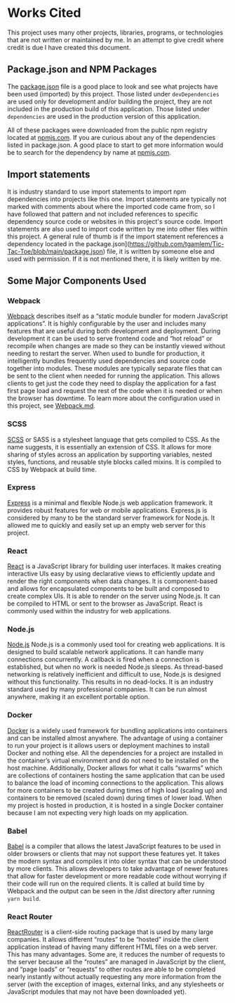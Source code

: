 <!-- @format -->

# Works Cited

This project uses many other projects, libraries, programs, or technologies that are not written or maintained by me. In an attempt to give credit where credit is due I have created this document.

## Package.json and NPM Packages

The [package.json](https://github.com/tgamlem/Tic-Tac-Toe/blob/main/package.json) file is a good place to look and see what projects have been used (imported) by this project. Those listed under `devDependencies` are used only for development and/or building the project, they are not included in the production build of this application. Those listed under `dependencies` are used in the production version of this application.

All of these packages were downloaded from the public npm registry located at [npmjs.com](https://npmjs.com). If you are curious about any of the dependencies listed in package.json. A good place to start to get more information would be to search for the dependency by name at [npmjs.com](https://npm.js.com).

## Import statements

It is industry standard to use import statements to import npm dependencies into projects like this one. Import statements are typically not marked with comments about where the imported code came from, so I have followed that pattern and not included references to specific dependency source code or websites in this project's source code. Import statements are also used to import code written by me into other files within this project. A general rule of thumb is if the import statement references a dependency located in the package.json](https://github.com/tgamlem/Tic-Tac-Toe/blob/main/package.json) file, it is written by someone else and used with permission. If it is not mentioned there, it is likely written by me.

## Some Major Components Used

### Webpack

[Webpack](https://webpack.js.org) describes itself as a “static module bundler for modern JavaScript applications”. It is highly configurable by the user and includes many features that are useful during both development and deployment. During development it can be used to serve frontend code and “hot reload” or recompile when changes are made so they can be instantly viewed without needing to restart the server. When used to bundle for production, it intelligently bundles frequently used dependencies and source code together into modules. These modules are typically separate files that can be sent to the client when needed for running the application. This allows clients to get just the code they need to display the application for a fast first page load and request the rest of the code when it is needed or when the browser has downtime. To learn more about the configuration used in this project, see [Webpack.md](https://github.com/tgamlem/Tic-Tac-Toe/blob/main/webpack.md).

### SCSS

[SCSS](https://sass-lang.com) or SASS is a stylesheet language that gets compiled to CSS. As the name suggests, it is essentially an extension of CSS. It allows for more sharing of styles across an application by supporting variables, nested styles, functions, and reusable style blocks called mixins. It is compiled to CSS by Webpack at build time.

### Express

[Express](https://expressjs.com) is a minimal and flexible Node.js web application framework. It provides robust features for web or mobile applications. Express.js is considered by many to be the standard server framework for Node.js. It allowed me to quickly and easily set up an empty web server for this project.

### React

[React](https://reactjs.org) is a JavaScript library for building user interfaces. It makes creating interactive UIs easy by using declarative views to efficiently update and render the right components when data changes. It is component-based and allows for encapsulated components to be built and composed to create complex UIs. It is able to render on the server using Node.js. It can be compiled to HTML or sent to the browser as JavaScript. React is commonly used within the industry for web applications.

### Node.js

[Node.js](https://nodejs.org/en) Node.js is a commonly used tool for creating web applications. It is designed to build scalable network applications. It can handle many connections concurrently. A callback is fired when a connection is established, but when no work is needed Node.js sleeps. As thread-based networking is relatively inefficient and difficult to use, Node.js is designed without this functionality. This results in no dead-locks. It is an industry standard used by many professional companies. It can be run almost anywhere, making it an excellent portable option.

### Docker

[Docker](https://docker.com) is a widely used framework for bundling applications into containers and can be installed almost anywhere. The advantage of using a container to run your project is it allows users or deployment machines to install Docker and nothing else. All the dependencies for a project are installed in the container’s virtual environment and do not need to be installed on the host machine. Additionally, Docker allows for what it calls “swarms” which are collections of containers hosting the same application that can be used to balance the load of incoming connections to the application. This allows for more containers to be created during times of high load (scaling up) and containers to be removed (scaled down) during times of lower load. When my project is hosted in production, it is hosted in a single Docker container because I am not expecting very high loads on my application.

### Babel

[Babel](https://babeljs.io) is a compiler that allows the latest JavaScript features to be used in older browsers or clients that may not support these features yet. It takes the modern syntax and compiles it into older syntax that can be understood by more clients. This allows developers to take advantage of newer features that allow for faster development or more readable code without worrying if their code will run on the required clients. It is called at build time by Webpack and the output can be seen in the /dist directory after running `yarn build`.

### React Router

[ReactRouter](https://reactrouter.com) is a client-side routing package that is used by many large companies. It allows different “routes” to be “hosted” inside the client application instead of having many different HTML files on a web server. This has many advantages. Some are, it reduces the number of requests to the server because all the “routes” are managed in JavaScript by the client, and “page loads” or “requests” to other routes are able to be completed nearly instantly without actually requesting any more information from the server (with the exception of images, external links, and any stylesheets or JavaScript modules that may not have been downloaded yet).
